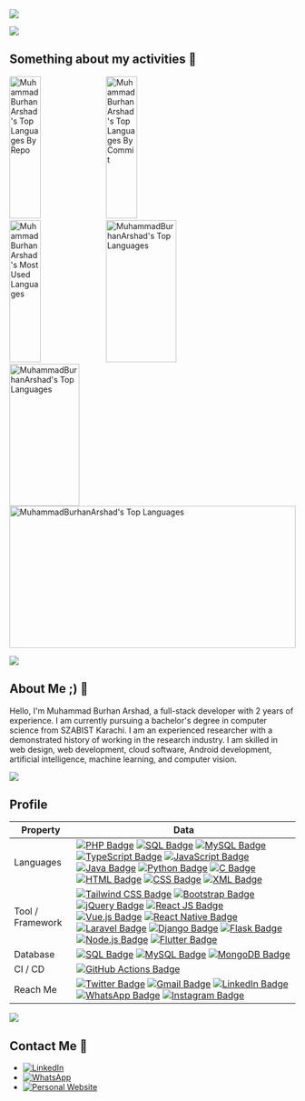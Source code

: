 <div align="center" style="display:flex;">
 <img align="center" src="https://github-widgetbox.vercel.app/api/profile?username=MuhammadBurhanArshad&data=followers,repositories,commits&theme=radical" />
</div>

<a href="https://burhan.is-great.net"><img src="https://user-images.githubusercontent.com/73097560/115834477-dbab4500-a447-11eb-908a-139a6edaec5c.gif"></a>

## Something about my activities 🚀

<a href="https://github.com/MuhammadBurhanArshad"><img alt="MuhammadBurhanArshad's Top Languages By Repo" src="https://github-profile-summary-cards.vercel.app/api/cards/repos-per-language?username=MuhammadBurhanArshad&theme=radical" height="250px" width="33%" /></a>
<a href="https://github.com/MuhammadBurhanArshad"><img alt="MuhammadBurhanArshad's Top Languages By Commit" src="https://github-profile-summary-cards.vercel.app/api/cards/most-commit-language?username=MuhammadBurhanArshad&theme=radical" height="250px" width="33%" /></a>
<a href="https://github.com/MuhammadBurhanArshad"><img alt="MuhammadBurhanArshad's Most Used Languages" src="https://github-readme-stats.vercel.app/api/top-langs/?username=MuhammadBurhanArshad&langs_count=10&layout=compact&theme=radical&hide_border=true" height="250px" width="33%" /></a>
<a href="https://github.com/MuhammadBurhanArshad"><img alt="MuhammadBurhanArshad's Top Languages" src="https://github-readme-stats.vercel.app/api?username=MuhammadBurhanArshad&theme=radical&show_icons=true&hide_border=true" height="250px" width="49.5%" /></a>
<a href="https://github.com/MuhammadBurhanArshad"><img alt="MuhammadBurhanArshad's Top Languages" src="https://github-readme-streak-stats.herokuapp.com?user=MuhammadBurhanArshad&theme=radical&hide_border=true" height="250px" width="49.5%" /></a>
<a href="https://github.com/MuhammadBurhanArshad"><img alt="MuhammadBurhanArshad's Top Languages" src="http://github-profile-summary-cards.vercel.app/api/cards/profile-details?username=MuhammadBurhanArshad&theme=radical" height="250px" width="100%" /></a>
<br>

<a href="https://burhan.is-great.net"><img src="https://user-images.githubusercontent.com/73097560/115834477-dbab4500-a447-11eb-908a-139a6edaec5c.gif"></a>

## About Me ;) 💫

Hello, I'm Muhammad Burhan Arshad, a full-stack developer with 2 years of experience. I am currently pursuing a bachelor's degree in computer science from SZABIST Karachi. I am an experienced researcher with a demonstrated history of working in the research industry. I am skilled in web design, web development, cloud software, Android development, artificial intelligence, machine learning, and computer vision.

<a href="https://burhan.is-great.net"><img src="https://user-images.githubusercontent.com/73097560/115834477-dbab4500-a447-11eb-908a-139a6edaec5c.gif"></a>

<!-- sample badge demo https://simpleicons.org/ -->
## Profile
Property                 | Data  
-------------------------|------
Languages                | [![PHP Badge](https://img.shields.io/badge/-PHP-777BB4?style=flat&logo=PHP&logoColor=white)](https://github.com/search?q=user%3Azmcx16&type=Repositories) [![SQL Badge](https://img.shields.io/badge/-SQL-CC2927?style=flat&logo=microsoftsqlserver&logoColor=white)](https://github.com/search?q=user%3Azmcx16&type=Repositories) [![MySQL Badge](https://img.shields.io/badge/-MySQL-4479A1?style=flat&logo=MySQL&logoColor=white)](https://github.com/search?q=user%3Azmcx16&type=Repositories) [![TypeScript Badge](https://img.shields.io/badge/-TypeScript-007ACC?style=flat&logo=TypeScript&logoColor=white)](https://github.com/search?q=user%3Azmcx16&type=Repositories) [![JavaScript Badge](https://img.shields.io/badge/-JavaScript-F7DF1E?style=flat&logo=JavaScript&logoColor=white)](https://github.com/search?q=user%3Azmcx16&type=Repositories) [![Java Badge](https://img.shields.io/badge/-Java-007396?style=flat&logo=Java&logoColor=white)](https://github.com/search?q=user%3Azmcx16&type=Repositories) [![Python Badge](https://img.shields.io/badge/-Python-3776AB?style=flat&logo=Python&logoColor=white)](https://github.com/search?l=Python&q=user%3Azmcx16&type=Repositories) [![C Badge](https://img.shields.io/badge/-C-A8B9CC?style=flat&logo=C&logoColor=white)](https://github.com/search?q=user%3Azmcx16&type=Repositories) [![HTML Badge](https://img.shields.io/badge/-HTML-E34F26?style=flat&logo=HTML5&logoColor=white)](https://github.com/search?q=user%3Azmcx16&type=Repositories) [![CSS Badge](https://img.shields.io/badge/-CSS-1572B6?style=flat&logo=CSS3&logoColor=white)](https://github.com/search?q=user%3Azmcx16&type=Repositories) [![XML Badge](https://img.shields.io/badge/-XML-FF6600?style=flat&logo=XML&logoColor=white)](https://github.com/search?q=user%3Azmcx16&type=Repositories)
Tool / Framework         | [![Tailwind CSS Badge](https://img.shields.io/badge/-Tailwind%20CSS-38B2AC?style=flat&logo=Tailwind-CSS&logoColor=white)](https://github.com/search?q=user%3Azmcx16&type=Repositories) [![Bootstrap Badge](https://img.shields.io/badge/-Bootstrap-7952B3?style=flat&logo=Bootstrap&logoColor=white)](https://github.com/search?q=user%3Azmcx16&type=Repositories) [![jQuery Badge](https://img.shields.io/badge/-jQuery-0769AD?style=flat&logo=jQuery&logoColor=white)](https://github.com/search?q=user%3Azmcx16&type=Repositories) [![React JS Badge](https://img.shields.io/badge/-React-61DAFB?style=flat&logo=React&logoColor=white)](https://github.com/search?q=user%3Azmcx16&type=Repositories) [![Vue.js Badge](https://img.shields.io/badge/-Vue.js-4FC08D?style=flat&logo=Vue.js&logoColor=white)](https://github.com/search?q=user%3Azmcx16&type=Repositories) [![React Native Badge](https://img.shields.io/badge/-React%20Native-61DAFB?style=flat&logo=React&logoColor=white)](https://github.com/search?q=user%3Azmcx16&type=Repositories) [![Laravel Badge](https://img.shields.io/badge/-Laravel-FF2D20?style=flat&logo=Laravel&logoColor=white)](https://github.com/search?q=user%3Azmcx16&type=Repositories) [![Django Badge](https://img.shields.io/badge/-Django-092E20?style=flat&logo=Django&logoColor=white)](https://github.com/search?q=user%3Azmcx16&type=Repositories) [![Flask Badge](https://img.shields.io/badge/-Flask-000000?style=flat&logo=Flask&logoColor=white)](https://github.com/search?q=user%3Azmcx16&type=Repositories) [![Node.js Badge](https://img.shields.io/badge/-Node.js-339933?style=flat&logo=Node.js&logoColor=white)](https://github.com/search?q=user%3Azmcx16&type=Repositories) [![Flutter Badge](https://img.shields.io/badge/-Flutter-02569B?style=flat&logo=Flutter&logoColor=white)](https://github.com/search?q=user%3Azmcx16&type=Repositories)
Database                 | [![SQL Badge](https://img.shields.io/badge/-SQL-CC2927?style=flat&logo=microsoftsqlserver&logoColor=white)](https://github.com/search?q=user%3Azmcx16&type=Repositories) [![MySQL Badge](https://img.shields.io/badge/-MySQL-4479A1?style=flat&logo=MySQL&logoColor=white)](https://github.com/search?q=user%3Azmcx16&type=Repositories) [![MongoDB Badge](https://img.shields.io/badge/-MongoDB-47A248?style=flat&logo=MongoDB&logoColor=white)](https://github.com/search?q=user%3Azmcx16&type=Repositories)
CI / CD                   | [![GitHub Actions Badge](https://img.shields.io/badge/-GitHub%20Actions-2088FF?style=flat&logo=GitHub-Actions&logoColor=white)](https://github.com/MuhammadBurhanArshad/MuhammadBurhanArshad)
Reach Me                  | [![Twitter Badge](https://img.shields.io/badge/-MuhammadBurhanArshad-00acee?style=flat&logo=Twitter&logoColor=white)](https://twitter.com/) [![Gmail Badge](https://img.shields.io/badge/-MuhammadBurhanArshad-e54448?style=flat&logo=Gmail&logoColor=white)](mailto:official.parvizi@gmail.com) [![LinkedIn Badge](https://img.shields.io/badge/-MuhammadBurhanArshad-blue?style=flat&logo=LinkedIn&logoColor=white)](https://www.linkedin.com/in/MuhammadBurhanArshad/) [![WhatsApp Badge](https://img.shields.io/badge/-WhatsApp-25D366?style=flat&logo=WhatsApp&logoColor=white)](https://wa.me/yourPhoneNumber) [![Instagram Badge](https://img.shields.io/badge/-Instagram-E4405F?style=flat&logo=Instagram&logoColor=white)](https://www.instagram.com/yourUsername) 

<a href="https://burhan.is-great.net"><img src="https://user-images.githubusercontent.com/73097560/115834477-dbab4500-a447-11eb-908a-139a6edaec5c.gif"></a>




<!--
<div id="user-content-toc">
  <ul align="center">
    <summary><h2 style="display: inline-block">My Tech Stack</h2></summary>
  </ul>
</div>
<p align="center">
  <a href="https://skillicons.dev">
    <img src="https://skillicons.dev/icons?i=html,css,js,ts,php,py,tailwind,bootstrap,vue,react,redux,nodejs,express,postgres,mongodb,mysql,aws,discord,docker,git,github,java,linux,postman,kubernetesreactnative&perline=14" />
  </a>
</p>

<div id="user-content-toc">
  <ul align="center">
    <summary><h2 style="display: inline-block">My Tech Stack</h2></summary>
  </ul>
</div>
<p align="center">
  <a href="https://skillicons.dev">
    <img src="https://skillicons.dev/icons?i=html,css,js,ts,php,sql,mysql,ts,js,java,py,c,html,css,tailwind,bootstrap,jquery,react,vue,reactnative,laravel,django,flask,nodejs,flutter,mongodb,githubactions&perline=11" />
  </a>
</p>


<div id="user-content-toc">
  <ul align="center">
    <summary><h2 style="display: inline-block">Connect With Me🤝</h2></summary>
  </ul>
</div>

<p align="center">
<a href="https://www.linkedin.com/in/1010nishant/" target="blank"><img align="center" src="https://user-images.githubusercontent.com/88904952/234979284-68c11d7f-1acc-4f0c-ac78-044e1037d7b0.png" alt="linkedin" height="50" width="50" /></a>
<a href="https://twitter.com/1010nishant" target="blank"><img align="center" src="https://user-images.githubusercontent.com/88904952/234980676-61bfb021-ecc8-48f7-88e6-34c1b06c4a58.png" alt="twitter" height="50" width="50" /></a> 
<a href="https://www.instagram.com/nishant.jangir.1010/" target="blank"><img align="center" src="https://user-images.githubusercontent.com/88904952/234981169-2dd1e58f-4b7e-468c-8213-034ba62156c3.png" alt="instagram" height="50" width="50" /></a>
<a href="https://1010nishant.hashnode.dev/" target="blank"><img align="center" src="https://user-images.githubusercontent.com/88904952/234982196-562aea17-5532-4550-8c08-1c7cb994a541.png" alt="hashnode" height="50" width="50" /></a>
<a href="https://discordapp.com/users/957722095381540874" target="blank"><img align="center" src="https://user-images.githubusercontent.com/88904952/234982627-019fd336-6248-453c-9b05-97c13fd1d207.png" alt="discord" height="50" width="50" /></a>
  
</p>


<div align="center">
  
[![](https://visitcount.itsvg.in/api?id=1010nishant&icon=3&color=6)](https://visitcount.itsvg.in)
  
</div>
 

<img src="https://user-images.githubusercontent.com/73097560/115834477-dbab4500-a447-11eb-908a-139a6edaec5c.gif">

----------------------------------------------------------------------
Credit: [1010nishant](https://github.com/1010nishant)

https://github.com/durgeshsamariya/awesome-github-profile-readme-templates/tree/master/templates

Last Edited on: 29/4/2023

-->



## Contact Me 🚀

- [![LinkedIn](https://img.shields.io/badge/-LinkedIn-0A66C2?style=flat&logo=LinkedIn&logoColor=white)](https://www.linkedin.com/in/muhammadburhanarshad)
- [![WhatsApp](https://img.shields.io/badge/-WhatsApp-25D366?style=flat&logo=WhatsApp&logoColor=white)](https://wa.me/+923437649017)
- [![Personal Website](https://img.shields.io/badge/-Personal%20Website-882D17?style=flat&logo=Google-Chrome&logoColor=white)](https://burhan.is-great.net)



<!--<a href="https://burhan.is-great.net"><img src="https://user-images.githubusercontent.com/73097560/115834477-dbab4500-a447-11eb-908a-139a6edaec5c.gif"></a>-->
